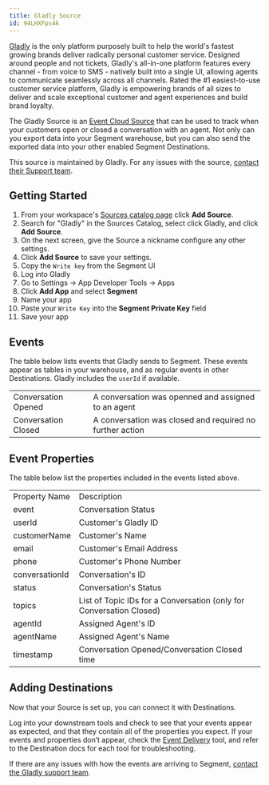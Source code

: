 ```yaml
---
title: Gladly Source
id: 94LHXFps4k
---
```


[Gladly](https://www.gladly.com/) is the only platform purposely built to help the world's fastest growing brands deliver radically personal customer service. Designed around people and not tickets, Gladly's all-in-one platform features every channel - from voice to SMS - natively built into a single UI, allowing agents to communicate seamlessly across all channels. Rated the #1 easiest-to-use customer service platform, Gladly is empowering brands of all sizes to deliver and scale exceptional customer and agent experiences and build brand loyalty.

The Gladly Source is an [Event Cloud Source](https://segment.com/docs/sources/#event-cloud-sources) that can be used to track when your customers open or closed a conversation with an agent. Not only can you export data into your Segment warehouse, but you can also send the exported data into your other enabled Segment Destinations.

This source is maintained by Gladly. For any issues with the source, [contact their Support team](mailto:support@gladly.com).

## Getting Started

1. From your workspace's [Sources catalog page](https://app.segment.com/goto-my-workspace/sources/catalog) click **Add Source**.
2. Search for "Gladly" in the Sources Catalog, select click Gladly, and click **Add Source**.
3. On the next screen, give the Source a nickname configure any other settings. 
5. Click **Add Source** to save your settings.
6. Copy the `Write key` from the Segment UI
7. Log into Gladly
8. Go to Settings -> App Developer Tools -> Apps
9. Click **Add App** and select **Segment**
10. Name your app
11. Paste your `Write Key` into the **Segment Private Key** field
12. Save your app

## Events

The table below lists events that Gladly sends to Segment. These events appear as tables in your warehouse, and as regular events in other Destinations. Gladly includes the `userId` if available.

<table>
  <tr>
   <td>Conversation Opened</td>
   <td>A conversation was openned and assigned to an agent </td>
  </tr>
  <tr>
   <td>Conversation Closed</td>
   <td>A conversation was closed and required no further action</td>
  </tr>
</table>

## Event Properties

The table below list the properties included in the events listed above.

<table>
  <tr>
   <td>Property Name</td>
   <td>Description</td>
  </tr>
  <tr>
   <td>event</td>
   <td>Conversation Status</td>
  </tr>
  <tr>
   <td>userId</td>
   <td>Customer's Gladly ID</td>
  </tr>
  <tr>
   <td>customerName</td>
   <td>Customer's Name</td>
  </tr>
  <tr>
   <td>email</td>
   <td>Customer's Email Address</td>
  </tr>
  <tr>
   <td>phone</td>
   <td>Customer's Phone Number</td>
  </tr>
  <tr>
   <td>conversationId</td>
   <td>Conversation's ID</td>
  </tr>
  <tr>
   <td>status</td>
   <td>Conversation's Status</td>
  </tr>
  <tr>
   <td>topics</td>
   <td>List of Topic IDs for a Conversation (only for Conversation Closed)</td>
  </tr>
  <tr>
   <td>agentId</td>
   <td>Assigned Agent's ID</td>
  </tr>
  <tr>
   <td>agentName</td>
   <td>Assigned Agent's Name</td>
  </tr>
  <tr>
   <td>timestamp</td>
   <td>Conversation Opened/Conversation Closed time</td>
  </tr>
</table>

## Adding Destinations

Now that your Source is set up, you can connect it with Destinations.

Log into your downstream tools and check to see that your events appear as expected, and that they contain all of the properties you expect. If your events and properties don’t appear, check the [Event Delivery](https://segment.com/docs/connections/event-delivery/) tool, and refer to the Destination docs for each tool for troubleshooting.

If there are any issues with how the events are arriving to Segment, [contact the Gladly support team](mailto:support@gladly.com).